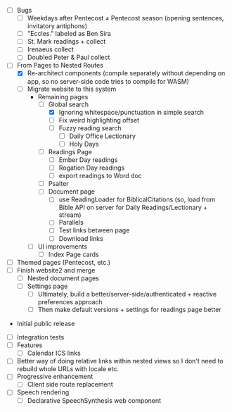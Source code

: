 - [ ] Bugs
	- [ ] Weekdays after Pentecost ≠ Pentecost season (opening sentences, invitatory antiphons)
	- [ ] "Eccles." labeled as Ben Sira
	- [ ] St. Mark readings + collect
	- [ ] Irenaeus collect
	- [ ] Doubled Peter & Paul collect
- [ ] From Pages to Nested Routes
	- [x] Re-architect components (compile separately without depending on app, so no server-side code tries to compile for WASM)
	- [ ] Migrate website to this system
		-  Remaining pages
			- [ ] Global search
				- [x] Ignoring whitespace/punctuation in simple search
				- [ ] Fix weird highlighting offset
				- [ ] Fuzzy reading search
					- [ ] Daily Office Lectionary
					- [ ] Holy Days
			- [ ] Readings Page
				- [ ] Ember Day readings
				- [ ] Rogation Day readings
				- [ ] export readings to Word doc
			- [ ] Psalter
			- [ ] Document page
				- [ ] use ReadingLoader for BiblicalCitations (so, load from Bible API on server for Daily Readings/Lectionary + stream)
				- [ ] Parallels
				- [ ] Test links between page
				- [ ] Download links
		- [ ] UI improvements
			- [ ] Index Page cards
- [ ] Themed pages (Pentecost, etc.)
- [ ] Finish website2 and merge
	- [ ] Nested document pages
	- [ ] Settings page
		- [ ] Ultimately, build a better/server-side/authenticated + reactive preferences approach
		- [ ] Then make default versions + settings for readings page better
- Initial public release
- [ ] Integration tests
- [ ] Features
	- [ ] Calendar ICS links
- [ ] Better way of doing relative links within nested views so I don't need to rebuild whole URLs with locale etc.
- [ ] Progressive enhancement
	- [ ] Client side route replacement
- [ ] Speech rendering
	- [ ] Declarative SpeechSynthesis web component